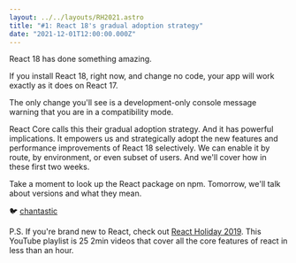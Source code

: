 ```yaml
---
layout: ../../layouts/RH2021.astro
title: "#1: React 18's gradual adoption strategy"
date: "2021-12-01T12:00:00.000Z"
---
```


React 18 has done something amazing.

If you install React 18, right now, and change no code, your app will work exactly as it does on React 17.

The only change you'll see is a development-only console message warning that you are in a compatibility mode.

React Core calls this their gradual adoption strategy. And it has powerful implications. It empowers us and strategically adopt the new features and performance improvements of React 18 selectively. We can enable it by route, by environment, or even subset of users. And we'll cover how in these first two weeks.

Take a moment to look up the React package on npm.
Tomorrow, we'll talk about versions and what they mean.

🐦 [chantastic](https://chan.dev/twitter)

P.S.
If you're brand new to React, check out [React Holiday 2019](https://www.youtube.com/watch?v=YurJDf8JIks&list=PLnc_NxpmOxaP2lgtchapTNNhb_BMFXdgi).
This YouTube playlist is 25 2min videos that cover all the core features of react in less than an hour.